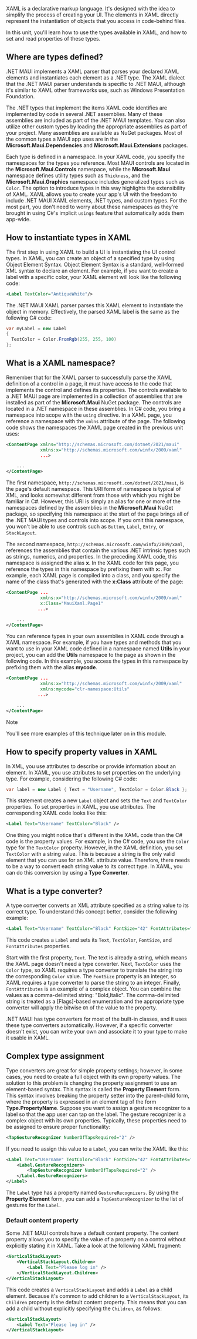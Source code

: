 XAML is a declarative markup language. It's designed with the idea to simplify the process of creating your UI. The elements in XAML directly represent the instantiation of objects that you access in code-behind files.

In this unit, you'll learn how to use the types available in XAML, and how to set and read properties of these types.

## Where are types defined?

.NET MAUI implements a XAML parser that parses your declared XAML elements and instantiates each element as a .NET type. The XAML dialect that the .NET MAUI parser understands is specific to .NET MAUI, although it's similar to XAML other frameworks use, such as Windows Presentation Foundation.

The .NET types that implement the items XAML code identifies are implemented by code in several .NET assemblies. Many of these assemblies are included as part of the .NET MAUI templates. You can also utilize other custom types by loading the appropriate assemblies as part of your project. Many assemblies are available as NuGet packages. Most of the common types a MAUI app uses are in the **Microsoft.Maui.Dependencies** and **Microsoft.Maui.Extensions** packages.

Each type is defined in a namespace. In your XAML code, you specify the namespaces for the types you reference. Most MAUI controls are located in the **Microsoft.Maui.Controls** namespace, while the **Microsoft.Maui** namespace defines utility types such as `Thickness`, and the **Microsoft.Maui.Graphics** namespace includes generalized types such as `Color`. The option to introduce types in this way highlights the extensibility of XAML. XAML allows you to create your app's UI with the freedom to include .NET MAUI XAML elements, .NET types, and custom types. For the most part, you don't need to worry about these namespaces as they're brought in using C#'s implicit `usings` feature that automatically adds them app-wide.

## How to instantiate types in XAML

The first step in using XAML to build a UI is instantiating the UI control types. In XAML, you can create an object of a specified type by using Object Element Syntax. Object Element Syntax is a standard, well-formed XML syntax to declare an element. For example, if you want to create a label with a specific color, your XAML element will look like the following code:

```xml
<Label TextColor="AntiqueWhite"/>
```

The .NET MAUI XAML parser parses this XAML element to instantiate the object in memory. Effectively, the parsed XAML label is the same as the following C# code:

```csharp
var myLabel = new Label
{
  TextColor = Color.FromRgb(255, 255, 100)
};
```

## What is a XAML namespace?

Remember that for the XAML parser to successfully parse the XAML definition of a control in a page, it must have access to the code that implements the control and defines its properties. The controls available to a .NET MAUI page are implemented in a collection of assemblies that are installed as part of the **Microsoft.Maui** NuGet package. The controls are located in a .NET namespace in these assemblies. In C# code, you bring a namespace into scope with the `using` directive. In a XAML page, you reference a namespace with the `xmlns` attribute of the page. The following code shows the namespaces the XAML page created in the previous unit uses:

```xml
<ContentPage xmlns="http://schemas.microsoft.com/dotnet/2021/maui"
             xmlns:x="http://schemas.microsoft.com/winfx/2009/xaml"
             ...>

    ...
</ContentPage>
```

The first namespace, `http://schemas.microsoft.com/dotnet/2021/maui`, is the page's default namespace. This URI form of namespace is typical of XML, and looks somewhat different from those with which you might be familiar in C#. However, this URI is simply an alias for one or more of the namespaces defined by the assemblies in the **Microsoft.Maui** NuGet package, so specifying this namespace at the start of the page brings all of the .NET MAUI types and controls into scope. If you omit this namespace, you won't be able to use controls such as `Button`, `Label`, `Entry`, or `StackLayout`.

The second namespace, `http://schemas.microsoft.com/winfx/2009/xaml`, references the assemblies that contain the various .NET intrinsic types such as strings, numerics, and properties. In the preceding XAML code, this namespace is assigned the alias **x**. In the XAML code for this page, you reference the types in this namespace by prefixing them with **x:**. For example, each XAML page is compiled into a class, and you specify the name of the class that's generated with the **x:Class** attribute of the page:

```xml
<ContentPage ...
             xmlns:x="http://schemas.microsoft.com/winfx/2009/xaml"
             x:Class="MauiXaml.Page1"
            ...>

    ...
</ContentPage>
```

You can reference types in your own assemblies in XAML code through a XAML namespace. For example, if you have types and methods that you want to use in your XAML code defined in a namespace named **Utils** in your project, you can add the **Utils** namespace to the page as shown in the following code. In this example, you access the types in this namespace by prefixing them with the alias **mycode**.

```xml
<ContentPage ...
             xmlns:x="http://schemas.microsoft.com/winfx/2009/xaml"
             xmlns:mycode="clr-namespace:Utils"
            ...>

    ...
</ContentPage>
```

> [!NOTE]
> You'll see more examples of this technique later on in this module.

## How to specify property values in XAML

In XML, you use attributes to describe or provide information about an element. In XAML, you use attributes to set properties on the underlying type. For example, considering the following C# code:

```csharp
var label = new Label { Text = "Username", TextColor = Color.Black };
```

This statement creates a new `Label` object and sets the `Text` and `TextColor` properties. To set properties in XAML, you use attributes. The corresponding XAML code looks like this:

```xml
<Label Text="Username" TextColor="Black" />
```

One thing you might notice that's different in the XAML code than the C# code is the property values. For example, in the C# code, you use the `Color` type for the `TextColor` property. However, in the XAML definition, you set `TextColor` with a string value. This is because a string is the only valid element that you can use for an XML attribute value. Therefore, there needs to be a way to convert each string value to its correct type. In XAML, you can do this conversion by using a **Type Converter**.

## What is a type converter?

A type converter converts an XML attribute specified as a string value to its correct type. To understand this concept better, consider the following example:

```xml
<Label Text="Username" TextColor="Black" FontSize="42" FontAttributes="Bold,Italic" />
```

This code creates a `Label` and sets its `Text`, `TextColor`, `FontSize`, and `FontAttributes` properties.

Start with the first property, `Text`. The text is already a string, which means the XAML page doesn't need a type converter. Next, `TextColor` uses the `Color` type, so XAML requires a type converter to translate the string into the corresponding `Color` value. The `FontSize` property is an integer, so XAML requires a type converter to parse the string to an integer. Finally, `FontAttributes` is an example of a complex object. You can combine the values as a comma-delimited string: "Bold,Italic". The comma-delimited string is treated as a [Flags]-based enumeration and the appropriate type converter will apply the bitwise `OR` of the value to the property.

.NET MAUI has type converters for most of the built-in classes, and it uses these type converters automatically. However, if a specific converter doesn't exist, you can write your own and associate it to your type to make it usable in XAML.

## Complex type assignment

Type converters are great for simple property settings; however, in some cases, you need to create a full object with its own property values. The solution to this problem is changing the property assignment to use an element-based syntax. This syntax is called the **Property Element** form. This syntax involves breaking the property setter into the parent-child form, where the property is expressed in an element tag of the form **Type.PropertyName**. Suppose you want to assign a gesture recognizer to a label so that the app user can tap on the label. The gesture recognizer is a complex object with its own properties. Typically, these properties need to be assigned to ensure proper functionality:

```xml
<TapGestureRecognizer NumberOfTapsRequired="2" />
```

If you need to assign this value to a `Label`, you can write the XAML like this:

```xml
<Label Text="Username" TextColor="Black" FontSize="42" FontAttributes="Bold,Italic">
    <Label.GestureRecognizers>
        <TapGestureRecognizer NumberOfTapsRequired="2" />
    </Label.GestureRecognizers>
</Label>
```

The `Label` type has a property named `GestureRecognizers`. By using the **Property Element** form, you can add a `TapGestureRecognizer` to the list of gestures for the `Label`.

### Default content property

Some .NET MAUI controls have a default content property. The content property allows you to specify the value of a property on a control without explicitly stating it in XAML. Take a look at the following XAML fragment:

```xml
<VerticalStackLayout>
    <VerticalStackLayout.Children>
        <Label Text="Please log in" />
    </VerticalStackLayout.Children>
</VerticalStackLayout>
```

This code creates a `VerticalStackLayout` and adds a `Label` as a child element. Because it's common to add children to a `VerticalStackLayout`, its `Children` property is the default content property. This means that you can add a child without explicitly specifying the `Children`, as follows:

```xml
<VerticalStackLayout>
    <Label Text="Please log in" />
</VerticalStackLayout>
```
